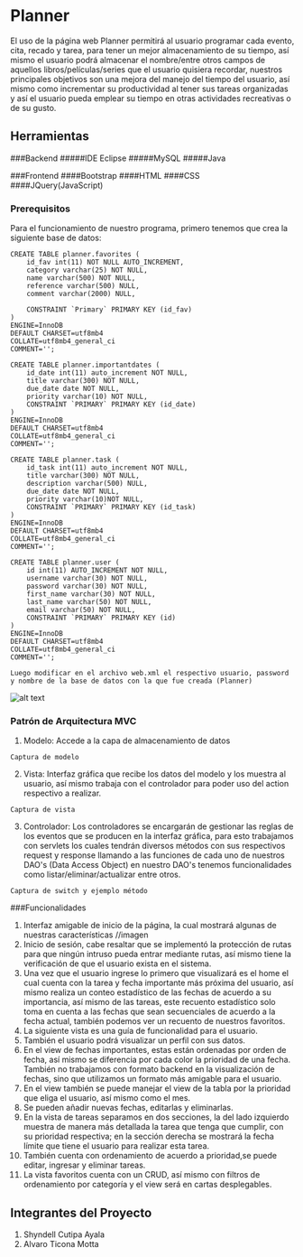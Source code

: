 # Planner

El uso de la página web Planner permitirá al usuario programar cada evento, cita, recado y tarea, para tener un mejor almacenamiento de su tiempo, así mismo el usuario podrá almacenar el nombre/entre otros campos de aquellos libros/películas/series que el usuario quisiera recordar, nuestros principales objetivos son una mejora del manejo del tiempo del usuario, así mismo como incrementar su productividad al tener sus tareas organizadas y así el usuario pueda emplear su tiempo en otras actividades recreativas o de su gusto.

## Herramientas
###Backend
	#####IDE Eclipse
	#####MySQL
	#####Java
	
###Frontend
	####Bootstrap
	####HTML
	####CSS
	####JQuery(JavaScript)

### Prerequisitos

Para el funcionamiento de nuestro programa, primero tenemos que crea la siguiente base de datos:

	CREATE TABLE planner.favorites (
		id_fav int(11) NOT NULL AUTO_INCREMENT,
		category varchar(25) NOT NULL,
		name varchar(500) NOT NULL,
		reference varchar(500) NULL,
		comment varchar(2000) NULL,
		
		CONSTRAINT `Primary` PRIMARY KEY (id_fav)
	)
	ENGINE=InnoDB
	DEFAULT CHARSET=utf8mb4
	COLLATE=utf8mb4_general_ci
	COMMENT='';

	CREATE TABLE planner.importantdates (
		id_date int(11) auto_increment NOT NULL,
		title varchar(300) NOT NULL,
		due_date date NOT NULL,
		priority varchar(10) NOT NULL,
		CONSTRAINT `PRIMARY` PRIMARY KEY (id_date)
	)
	ENGINE=InnoDB
	DEFAULT CHARSET=utf8mb4
	COLLATE=utf8mb4_general_ci
	COMMENT='';

	CREATE TABLE planner.task (
		id_task int(11) auto_increment NOT NULL,
		title varchar(300) NOT NULL,
		description varchar(500) NULL,
		due_date date NOT NULL,
		priority varchar(10)NOT NULL,
		CONSTRAINT `PRIMARY` PRIMARY KEY (id_task)
	)
	ENGINE=InnoDB
	DEFAULT CHARSET=utf8mb4
	COLLATE=utf8mb4_general_ci
	COMMENT='';

	CREATE TABLE planner.user (
		id int(11) AUTO_INCREMENT NOT NULL,
		username varchar(30) NOT NULL,
		password varchar(30) NOT NULL,
		first_name varchar(30) NOT NULL,
		last_name varchar(50) NOT NULL,
		email varchar(50) NOT NULL,
		CONSTRAINT `PRIMARY` PRIMARY KEY (id)
	)
	ENGINE=InnoDB
	DEFAULT CHARSET=utf8mb4
	COLLATE=utf8mb4_general_ci
	COMMENT='';
	
	Luego modificar en el archivo web.xml el respectivo usuario, password y nombre de la base de datos con la que fue creada (Planner)

![alt text](https://github.com/ShyndellCutipa/Planner-Proyecto-Final/tree/master/WebContent/assets/imagesreadme/01.jpg)


### Patrón de Arquitectura MVC
1. Modelo:
	Accede a la capa de almacenamiento de datos
	
```
Captura de modelo 
```
2. Vista:
	Interfaz gráfica que recibe los datos del modelo y los muestra al usuario,	así mismo trabaja con el controlador para poder uso del action respectivo a realizar.
```
Captura de vista
```
3. Controlador:
	Los controladores se encargarán de gestionar las reglas de los eventos que se producen en la interfaz gráfica, para esto trabajamos con servlets los cuales tendrán diversos métodos con sus respectivos request y response llamando a las funciones de cada uno de nuestros DAO's (Data Access Object) en nuestro DAO's tenemos funcionalidades como listar/eliminar/actualizar entre otros.

```
Captura de switch y ejemplo método 
```

###Funcionalidades
1. Interfaz amigable de inicio de la página, la cual mostrará algunas de nuestras características
//imagen
2. Inicio de sesión, cabe resaltar que se implementó la protección de rutas para que ningún intruso pueda entrar mediante rutas, así mismo tiene la verificación de que el usuario exista en el sistema.
3. Una vez que el usuario ingrese lo primero que visualizará es el home el cual cuenta con la tarea y fecha importante más próxima del usuario, así mismo realiza un conteo estadístico de las fechas de acuerdo a su importancia, así mismo de las tareas, este recuento estadístico solo toma en cuenta a las fechas que sean secuenciales de acuerdo a la fecha actual, también podemos ver un recuento de nuestros favoritos.
4. La siguiente vista es una guía de funcionalidad para el usuario.
5. También el usuario podrá visualizar un perfil con sus datos.
6. En el view de fechas importantes, estas están ordenadas por orden de fecha, así mismo se diferencia por cada color la prioridad de una fecha.
	También no trabajamos con formato backend en la visualización de fechas, sino que utilizamos un formato más amigable para el usuario.
7. En el view también se puede manejar el view de la tabla por la prioridad que eliga el usuario, así mismo como el mes.
8. Se pueden añadir nuevas fechas, editarlas y eliminarlas.
9. En la vista de tareas separamos en dos secciones, la del lado izquierdo muestra de manera más detallada la tarea que tenga que cumplir, con su prioridad respectiva; en la sección derecha se mostrará la fecha límite que tiene el usuario para realizar esta tarea.
10. También cuenta con ordenamiento de acuerdo a prioridad,se puede editar, ingresar y eliminar tareas.
11. La vista favoritos cuenta con un CRUD, así mismo con filtros de ordenamiento por categoría y el view será en cartas desplegables.  



## Integrantes del Proyecto
1. Shyndell Cutipa Ayala
2. Alvaro Ticona Motta
